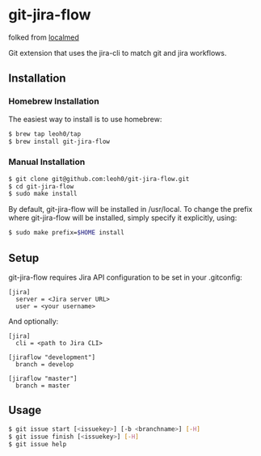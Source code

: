 git-jira-flow
=============

folked from [localmed]

Git extension that uses the jira-cli to match git and jira workflows.

Installation
------------

### Homebrew Installation

The easiest way to install is to use homebrew:

``` bash
$ brew tap leoh0/tap
$ brew install git-jira-flow
```

### Manual Installation

``` bash
$ git clone git@github.com:leoh0/git-jira-flow.git
$ cd git-jira-flow
$ sudo make install
```

By default, git-jira-flow will be installed in /usr/local. To change the prefix where git-jira-flow will be installed, simply specify it explicitly, using:

``` bash
$ sudo make prefix=$HOME install
```

Setup
-----

git-jira-flow requires Jira API configuration to be set in your .gitconfig:

```
[jira]
  server = <Jira server URL>
  user = <your username>
```

And optionally:

```
[jira]
  cli = <path to Jira CLI>

[jiraflow "development"]
  branch = develop

[jiraflow "master"]
  branch = master
```

Usage
-----

``` bash
$ git issue start [<issuekey>] [-b <branchname>] [-H]
$ git issue finish [<issuekey>] [-H]
$ git issue help
```

[localmed]:https://github.com/localmed/homebrew-tap
